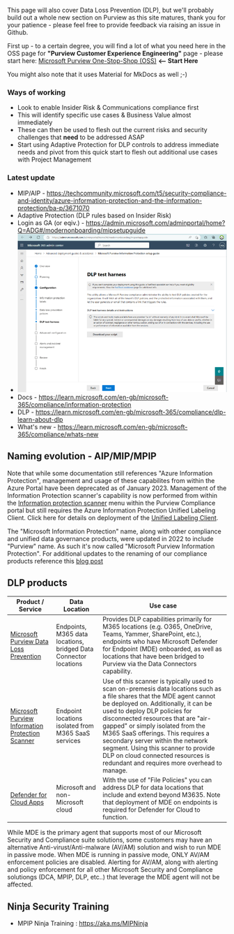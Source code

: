 
This page will also cover Data Loss Prevention (DLP), but we'll probably build out a whole new section on Purview as this site matures, thank you for your patience - please feel free to provide feedback via raising an issue in Github.

First up - to a certain degree, you will find a lot of what you need here in the OSS page for **"Purview Customer Experience Engineering"** page - please start here: [Microsoft Purview One-Stop-Shop (OSS)](<https://microsoft.github.io/ComplianceCxE/>) **<-- Start Here**

You might also note that it uses Material for MkDocs as well ;-)

### **Ways of working**
-   Look to enable Insider Risk & Communications compliance first
-   This will identify specific use cases & Business Value almost immediately
-   These can then be used to flesh out the current risks and security challenges that **need** to be addressed ASAP
-    Start using Adaptive Protection for DLP controls to address immediate needs and pivot from this quick start to flesh out additional use cases with Project Management


### **Latest update**
-   MIP/AIP - <https://techcommunity.microsoft.com/t5/security-compliance-and-identity/azure-information-protection-and-the-information-protection/ba-p/3671070>
-   Adaptive Protection (DLP rules based on Insider Risk)
-   Login as GA (or eqiv.) - <https://admin.microsoft.com/adminportal/home?Q=ADG#/modernonboarding/mipsetupguide>
-   ![](./images/image2.png)
-   Docs - <https://learn.microsoft.com/en-gb/microsoft-365/compliance/information-protection>
-   DLP - <https://learn.microsoft.com/en-gb/microsoft-365/compliance/dlp-learn-about-dlp>
-   What's new - <https://learn.microsoft.com/en-gb/microsoft-365/compliance/whats-new>

## **Naming evolution - AIP/MIP/MPIP**

Note that while some documentation still references "Azure Information Protection", management and usage of these capabilites from within the Azure Portal have been deprecated as of January 2023. Management of the Information Protection scanner's capability is now performed from within the [Information protection scanner](https://compliance.microsoft.com/compliancesettings) menu within the Purview Compliance portal but still requires the Azure Information Protection Unified Labeling Client. Click here for details on deployment of the [Unified Labeling Client](https://learn.microsoft.com/en-us/microsoft-365/compliance/deploy-scanner-configure-install).

The "Microsoft Information Protection" name, along with other compliance and unified data governance products, were updated in 2022 to include "Purview" name. As such it's now called "Microsoft Purview Information Protection". For additional updates to the renaming of our compliance products reference this [blog post](https://www.microsoft.com/en-us/security/blog/2022/04/19/the-future-of-compliance-and-data-governance-is-here-introducing-microsoft-purview/)

## **DLP products**
| Product / Service | Data Location | Use case |
|---|---|---|
| [Microsoft Purview Data Loss Prevention](https://compliance.microsoft.com/datalossprevention) | Endpoints, M365 data locations, bridged Data Connector locations | Provides DLP capabilities primarily for M365 locations (e.g. O365, OneDrive, Teams, Yammer, SharePoint, etc.), endpoints who have Microsoft Defender for Endpoint (MDE) onboarded,  as well as locations that have been bridged to Purview via the Data Connectors capability. |
| [Microsoft Purview Information Protection Scanner](https://compliance.microsoft.com/compliancesettings/scanner_onboarding) | Endpoint locations isolated from M365 SaaS services | Use of this scanner is typically used to scan on-premesis data locations such as a file shares that the MDE agent cannot be deployed on. Additionally, it can be used to deploy DLP policies for disconnected resources that are "air-gapped" or simply isolated from the M365 SaaS offerings. This requires a secondary server within the network segment. Using this scanner to provide DLP on cloud connected resources is redundant and requires more overhead to manage.|
| [Defender for Cloud Apps](https://security.microsoft.com/cloudapps) | Microsoft and non-Microsoft cloud | With the use of "File Policies" you can address DLP for data locations that include and extend beyond M3635. Note that deployment of MDE on endpoints is required for Defender for Cloud to function.|

While MDE is the primary agent that supports most of our Microsoft Security and Compliance suite solutions, some customers may have an alternative Anti-virust/Anti-malware (AV/AM) solution and wish to run MDE in passive mode. When MDE is running in passive mode, ONLY AV/AM enforcement policies are disabled. Alerting for AV/AM, along with alerting and policy enforcement for all other Microsoft Security and Compliance solutiongs (DCA, MPIP, DLP, etc..) that leverage the MDE agent will not be affected.

## **Ninja Security Training**

-   MPIP Ninja Training : <https://aka.ms/MIPNinja>

